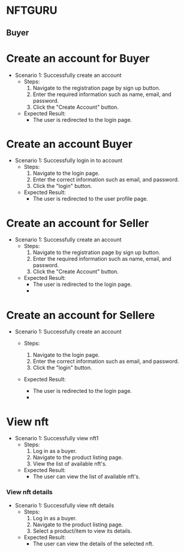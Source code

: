# NFTGURU

## Buyer

# Create an account for Buyer
- Scenario 1: Successfully create an account
    - Steps:
        1. Navigate to the registration page by sign up button.
        2. Enter the required information such as name, email, and password.
        3. Click the "Create Account" button.
    - Expected Result:
        - The user is redirected to the login page.

# Create an account Buyer
- Scenario 1: Successfully login in to account
    - Steps:
        1. Navigate to the login page.
        2. Enter the correct information such as email, and password.
        3. Click the "login" button.
    - Expected Result:
        - The user is redirected to the user profile page.

# Create an account for Seller
- Scenario 1: Successfully create an account
    - Steps:
        1. Navigate to the registration page by sign up button.
        2. Enter the required information such as name, email, and password.
        3. Click the "Create Account" button.
    - Expected Result:
        - The user is redirected to the login page.
        - 
# Create an account for Sellere
- Scenario 1: Successfully create an account
    - Steps:
        1. Navigate to the login page.
        2. Enter the correct information such as email, and password.
        3. Click the "login" button.
        
    - Expected Result:
        - The user is redirected to the login page.
        - 
# View nft
- Scenario 1: Successfully view nft1
    - Steps:
        1. Log in as a buyer.
        2. Navigate to the product listing page.
        3. View the list of available nft's.
    - Expected Result:
        - The user can view the list of available nft's.

### View nft details
- Scenario 1: Successfully view nft details
    - Steps:
        1. Log in as a buyer.
        2. Navigate to the product listing page.
        3. Select a product/item to view its details.
    - Expected Result:
        - The user can view the details of the selected nft.

